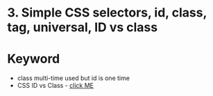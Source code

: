 # 3. Simple CSS selectors, id, class, tag, universal, ID vs class

# Keyword

- class multi-time used but id is one time
- CSS ID vs Class - [click ME](https://www.bestcolleges.com/bootcamps/guides/css-class-vs-id/)